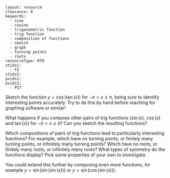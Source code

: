 ````
layout: resource
clearance: 0
keywords:
  - sine
  - cosine
  - trigonometric function
  - trig function
  - composition of functions
  - sketch
  - graph
  - turning points
  - roots
resourceType: RT9
stids1:
  - F2
stids2:
pvids1:
pvids2:
  - PI7

````

Sketch the function $y = \cos(\tan(x))$ for $-\pi < x \leq \pi$, being sure to identify interesting points accurately.  Try to do this by hand before reaching for graphing software or similar!

What happens if you compose other pairs of trig functions ($\sin(x)$, $\cos(x)$ and $\tan(x)$) for $-\pi < x \leq \pi$?  Can you sketch the resulting functions?

Which compositions of pairs of trig functions lead to particularly interesting functions?  For example, which have no turning points, or finitely many turning points, or infinitely many turning points?  Which have no roots, or finitely many roots, or infinitely many roots?  What types of symmetry do the functions display? Pick some properties of your own to investigate.

You could extend this further by composing even more functions, for example $y = \sin(\sin(\sin(x)))$ or $y = \sin(\cos(\sin(x)))$.
